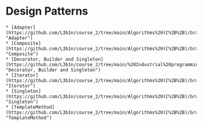 # Design Patterns
    * [Adapter](https://github.com/L3b1n/course_2/tree/main/Algorithms%20(C%2B%2B)/Graphs "Adapter")
    * [Composite](https://github.com/L3b1n/course_2/tree/main/Algorithms%20(C%2B%2B)/Graphs "Composite")
    * [Decorator, Builder and Singleton](https://github.com/L3b1n/course_2/tree/main/%20Industrial%20programming%20(Java)/Lab_8 "Decorator, Builder and Singleton")
    * [Iterator](https://github.com/L3b1n/course_2/tree/main/Algorithms%20(C%2B%2B)/Graphs "Iterator")
    * [Singleton](https://github.com/L3b1n/course_2/tree/main/Algorithms%20(C%2B%2B)/Graphs "Singleton")
    * [TemplateMethod](https://github.com/L3b1n/course_2/tree/main/Algorithms%20(C%2B%2B)/Graphs "TemplateMethod")